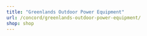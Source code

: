 ```yaml
---
title: "Greenlands Outdoor Power Equipment"
url: /concord/greenlands-outdoor-power-equipment/
shop: shop
---
```

